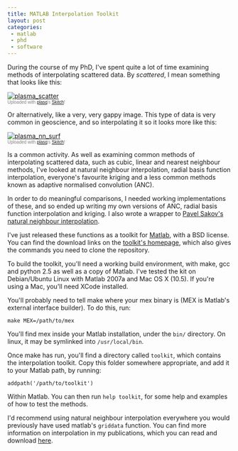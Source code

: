 ```yaml
--- 
title: MATLAB Interpolation Toolkit
layout: post
categories: 
 - matlab
 - phd
 - software
---
```


During the course of my PhD, I've spent quite a lot of time examining methods of interpolating scattered data. By *scattered*, I mean something that looks like this:

<div class="thumbnail"><a href="http://skitch.com/mattfoster/bbh88/plasma-scatter"><img src="http://img.skitch.com/20090121-bi3xaxn1i7n9p9tuk7tsf9f9hg.preview.jpg" alt="plasma_scatter" /></a><br /><span style="font-family: Lucida Grande, Trebuchet, sans-serif, Helvetica, Arial; font-size: 10px; color: #808080">Uploaded with <a href="http://plasq.com/">plasq</a>'s <a href="http://skitch.com">Skitch</a>!</span></div>

Or alternatively, like a very, very gappy image. This type of data is very common in geoscience, and so interpolating it so it looks more like this:

<div class="thumbnail"><a href="http://skitch.com/mattfoster/bbh8d/plasma-nn-surf"><img src="http://img.skitch.com/20090121-xkhghakmudr437kmid3npmh49x.preview.jpg" alt="plasma_nn_surf" /></a><br /><span style="font-family: Lucida Grande, Trebuchet, sans-serif, Helvetica, Arial; font-size: 10px; color: #808080">Uploaded with <a href="http://plasq.com/">plasq</a>'s <a href="http://skitch.com">Skitch</a>!</span></div>

Is a common activity. As well as examining common methods of interpolating scattered data, such as cubic, linear and nearest neighbour methods, I've looked at natural neighbour interpolation, radial basis function interpolation, everyone's favourite kriging and a less common methods known as adaptive normalised convolution (ANC).

In order to do meaningful comparisons, I needed working implementations of these, and so ended up writing my own versions of ANC, radial basis function interpolation and kriging. I also wrote a wrapper to [Pavel Sakov's natural neighbour interpolation](http://www.sciencecentral.com/site/501114 "Pavel Sakov's Software - Natural Neighbours Interpolation  Orthogonal Grid Generation  Quadratic Programming, developed for marine engineering applications using Linux by Pavel Sakov.").

I've just released these functions as a toolkit for [Matlab](http://www.mathworks.com/ "The MathWorks - MATLAB and Simulink for Technical Computing"), with a BSD license. You can find the download links on the [toolkit's homepage](http://mattfoster.github.com/matlab-interpolation-toolkit "mattfoster/matlab-interpolation-toolkit @ GitHub"), which also gives the commands you need to clone the repository.

To build the toolkit, you'll need a working build environment, with make, gcc and python 2.5 as well as a copy of Matlab. I've tested the kit on Debian/Ubuntu Linux with Matlab 2007a and Mac OS X (10.5). If you're using a Mac, you'll need XCode installed.

You'll probably need to tell make where your mex binary is (MEX is Matlab's external interface builder). To do this, run:

	make MEX=/path/to/mex
	
You'll find mex inside your Matlab installation, under the `bin/` directory. On linux, it may be symlinked into `/usr/local/bin`.

Once make has run, you'll find a directory called `toolkit`, which contains the interpolation toolkit. Copy this folder somewhere appropriate, and add it to your Matlab path, by running:

	addpath('/path/to/toolkit')
	
Within Matlab. You can then run `help toolkit`, for some help and examples of how to test the methods.

I'd recommend using natural neighbour interpolation everywhere you would previously have used matlab's `griddata` function. You can find more information on interpolation in my publications, which you can read and download [here](http://work.hackerific.net/papers.html "Matthew Foster's Publications").
